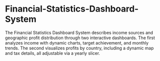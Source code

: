 # Financial-Statistics-Dashboard-System
The Financial Statistics Dashboard System describes income sources and geographic profit distribution through two interactive dashboards. The first analyzes income with dynamic charts, target achievement, and monthly trends. The second visualizes profits by country, including a dynamic map and tax details, all adjustable via a yearly slicer.
